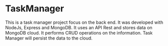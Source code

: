 # TaskManager

This is a task manager project focus on the back end. It was developed with NodeJs, Express and MongoDB. It uses an API Rest and stores data on MongoDB cloud. It performs CRUD operations on the information. Task Manager will persist the data to the cloud.
